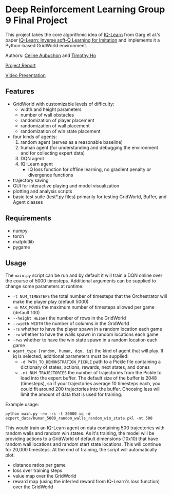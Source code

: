 # Deep Reinforcement Learning Group 9 Final Project
This project takes the core algorithmic idea of [IQ-Learn](https://div99.github.io/IQ-Learn) from Garg et al.'s paper [IQ-Learn: Inverse soft-Q Learning for Imitation](https://arxiv.org/abs/2106.12142) and implements it a Python-based GridWorld environment.

Authors: [Celine Aubuchon](https://github.com/celine-aubuchon) and [Timothy Ho](https://github.com/syntactic) 

[Project Report](https://github.com/syntactic/DeepReinforcementLearning/blob/main/Group9_FinalProject/ImplementingInverseQLearning_Aubuchon_Ho.pdf)

[Video Presentation](https://github.com/syntactic/DeepReinforcementLearning/blob/main/Group9_FinalProject/ImplementingInverseQLearning_Aubuchon_Ho.m4v)

## Features
 - GridWorld with customizable levels of difficulty:
    * width and height parameters
    * number of wall obstacles
    * randomization of player placement
    * randomization of wall placement
    * randomization of win state placement
 - four kinds of agents:
    1. random agent (serves as a reasonable baseline)
    2. human agent (for understanding and debugging the environment and for collecting expert data)
    3. DQN agent
    4. IQ-Learn agent
        - IQ loss function for offline learning, no gradient penalty or divergence functions
- trajectory saving 
- GUI for interactive playing and model visualization
- plotting and analysis scripts
- basic test suite (test*.py files) primarily for testing GridWorld, Buffer, and Agent classes

## Requirements
- numpy
- torch
- matplotlib
- pygame
## Usage

The `main.py` script can be run and by default it will train a DQN online over the course of 5000 timesteps. Additional arguments can be supplied to change some parameters at runtime:
 - `-t NUM_TIMESTEPS` the total number of timesteps that the Orchestrator will make the player play (default 5000)
 - `-m MAX_MOVES` the maximum number of timesteps allowed per game (default 100)
 - `--height HEIGHT` the number of rows in the GridWorld
 - `--width WIDTH` the number of columns in the GridWorld
 - `-rs` whether to have the player spawn in a random location each game
 - `-rw` whether to have the walls spawn in random locations each game
 - `-rws` whether to have the win state spawn in a random location each game
 - `agent_type {random, human, dqn, iq}` the kind of agent that will play. If iq is selected, additional parameters must be supplied:
    - `-d PATH_TO_DEMONSTRATION_PICKLE` path to a Pickle file containing a dictionary of states, actions, rewards, next states, and dones
    - `-nt NUM_TRAJECTORIES` the number of trajectories from the Pickle to load into the expert buffer. The default size of the buffer is 2048 (timesteps), so if your trajectories average 10 timesteps each, you could fit around 200 trajectories into the buffer. Choosing less will limit the amount of data that is used for training.

Example usage:

`python main.py -rw -rs -t 20000 iq -d expert_data/human_5000_random_walls_random_win_state.pkl -nt 500`

This would train an IQ-Learn agent on data containing 500 trajectories with random walls and random win states. As it's training, the model will be providing actions to a GridWorld of default dimensions (10x10) that have random wall locations and random start state locations. This will continue for 20,000 timesteps. At the end of training, the script will automatically plot:
- distance ratios per game
- loss over training steps
- value map over the GridWorld
- reward map (using the inferred reward from IQ-Learn's loss function) over the GridWorld

